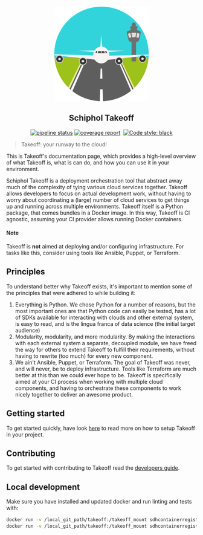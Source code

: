 <p align="center">
  <img width=250" height="250" src="./img/takeoff.png">
</p>
<h2 align="center">Schiphol Takeoff</h2>

<p align="center">
<a href="https://gitlab.com/Schiphol-DSEL/takeoff/commits/master"><img alt="pipeline status" src="https://gitlab.com/Schiphol-DSEL/takeoff/badges/master/pipeline.svg"/></a>
<a href="https://gitlab.com/Schiphol-DSEL/takeoff/commits/master"><img alt="coverage report" src="https://gitlab.com/Schiphol-DSEL/takeoff/badges/master/coverage.svg" /></a>
<a><img alt="" src="https://img.shields.io/badge/python-3.7-blue.svg"></a>
<a href="https://github.com/ambv/black"><img alt="Code style: black" src="https://img.shields.io/badge/code%20style-black-000000.svg"></a>
</p>


> Takeoff: your runway to the cloud!

This is Takeoff's documentation page, which provides a high-level overview of what Takeoff is, what is can do, and how you can
use it in your environment. 

Schiphol Takeoff is a deployment orchestration tool that abstract away much of the complexity of tying various cloud services together. 
Takeoff allows developers to focus on actual development work, without having to worry about coordinating a (large) number of cloud 
services to get things up and running across multiple environments. Takeoff itself is a Python package, that comes bundles in a Docker image.
In this way, Takeoff is CI agnostic, assuming your CI provider allows running Docker containers. 

#### Note
Takeoff is __not__ aimed at deploying and/or configuring infrastructure. For tasks like this, consider using tools like Ansible, Puppet, or Terraform.

## Principles
To understand better why Takeoff exists, it's important to mention some of the principles that were adhered to while building it:
1. Everything is Python. We chose Python for a number of reasons, but the most important ones are that Python code can easily be tested,
has a lot of SDKs available for interacting with clouds and other external system, is easy to read, and is the lingua franca of data science (the initial target audience)
2. Modularity, modularity, and more modularity. By making the interactions with each external system a separate, decoupled module, we have freed the way
for others to extend Takeoff to fulfill their requirements, without having to rewrite (too much) for every new component.
3. We ain't Ansible, Puppet, or Terraform. The goal of Takeoff was never, and will never, be to deploy infrastructure. Tools like Terraform are much better at this than
we could ever hope to be. Takeoff is specifically aimed at your CI process when working with multiple cloud components, and having to orchestrate these components to 
work nicely together to deliver an awesome product.

## Getting started
To get started quickly, have look [here](getting-started) to read more on how to setup Takeoff in your project.

## Contributing
To get started with contributing to Takeoff read the [developers guide](contributing-takeoff).

## Local development
Make sure you have installed and updated docker and run linting and tests with: 
```bash
docker run -v /local_git_path/takeoff:/takeoff_mount sdhcontainerregistryshared.azurecr.io/takeoff-base-azure  bash -c "cd takeoff_mount ; python setup.py test"
docker run -v /local_git_path/takeoff:/takeoff_mount sdhcontainerregistryshared.azurecr.io/takeoff-base-azure  bash -c "cd takeoff_mount ; python setup.py flake8"
```

